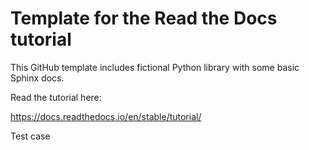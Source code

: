 # Template for the Read the Docs tutorial

This GitHub template includes fictional Python library
with some basic Sphinx docs.

Read the tutorial here:

https://docs.readthedocs.io/en/stable/tutorial/

Test case
